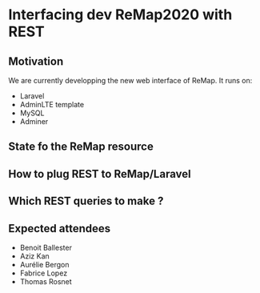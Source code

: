 # Interfacing dev ReMap2020 with REST

## Motivation

We are currently developping the new web interface of ReMap. 
It runs on: 
- Laravel
- AdminLTE template
- MySQL
- Adminer

## State fo the ReMap resource

## How to plug REST to ReMap/Laravel 

## Which REST queries to make ?

## Expected attendees
 - Benoit Ballester
 - Aziz Kan
 - Aurélie Bergon
 - Fabrice Lopez
 - Thomas Rosnet


